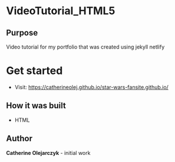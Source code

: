 # VideoTutorial_HTML5

## Purpose

Video tutorial for my portfolio that was created using jekyll netlify 

# Get started

* Visit: https://catherineolej.github.io/star-wars-fansite.github.io/

## How it was built

* HTML


## Author

**Catherine Olejarczyk** - initial work

